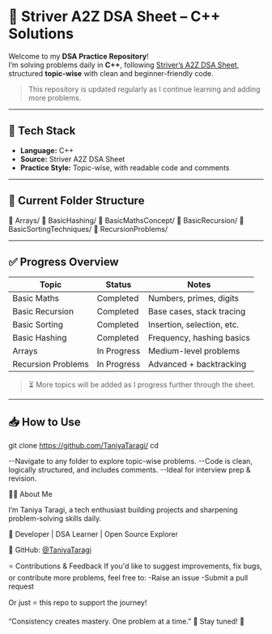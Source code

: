 # 📘 Striver A2Z DSA Sheet – C++ Solutions

Welcome to my **DSA Practice Repository**!  
I’m solving problems daily in **C++**, following [Striver’s A2Z DSA Sheet](https://takeuforward.org/strivers-a2z-dsa-course/strivers-a2z-dsa-course-sheet-2), structured **topic-wise** with clean and beginner-friendly code.

> This repository is updated regularly as I continue learning and adding more problems.

---

## 🚀 Tech Stack

- **Language:** C++
- **Source:** Striver A2Z DSA Sheet
- **Practice Style:** Topic-wise, with readable code and comments

---

## 📁 Current Folder Structure
📁 Arrays/
📁 BasicHashing/
📁 BasicMathsConcept/
📁 BasicRecursion/
📁 BasicSortingTechniques/
📁 RecursionProblems/

---

## ✅ Progress Overview

| Topic                   | Status        | Notes                        |
|------------------------|---------------|------------------------------|
| Basic Maths            | Completed   | Numbers, primes, digits      |
| Basic Recursion        | Completed   | Base cases, stack tracing    |
| Basic Sorting          | Completed   | Insertion, selection, etc.   |
| Basic Hashing          | Completed   | Frequency, hashing basics    |
| Arrays                 | In Progress | Medium-level problems        |
| Recursion Problems     | In Progress | Advanced + backtracking      |


> ⏳ More topics will be added as I progress further through the sheet.

---

## 📥 How to Use

git clone https://github.com/TaniyaTaragi/<DSA-prep>
cd <DSA-prep>

--Navigate to any folder to explore topic-wise problems.
--Code is clean, logically structured, and includes comments.
--Ideal for interview prep & revision.

👩‍💻 About Me

I’m Taniya Taragi, a tech enthusiast building projects and sharpening problem-solving skills daily.

📍 Developer | DSA Learner | Open Source Explorer

🔗 GitHub: [@TaniyaTaragi](https://github.com/TaniyaTaragi)

⭐ Contributions & Feedback
If you'd like to suggest improvements, fix bugs, or contribute more problems, feel free to:
-Raise an issue
-Submit a pull request

Or just ⭐️ this repo to support the journey!

“Consistency creates mastery. One problem at a time.” 💪
Stay tuned! 🚀

